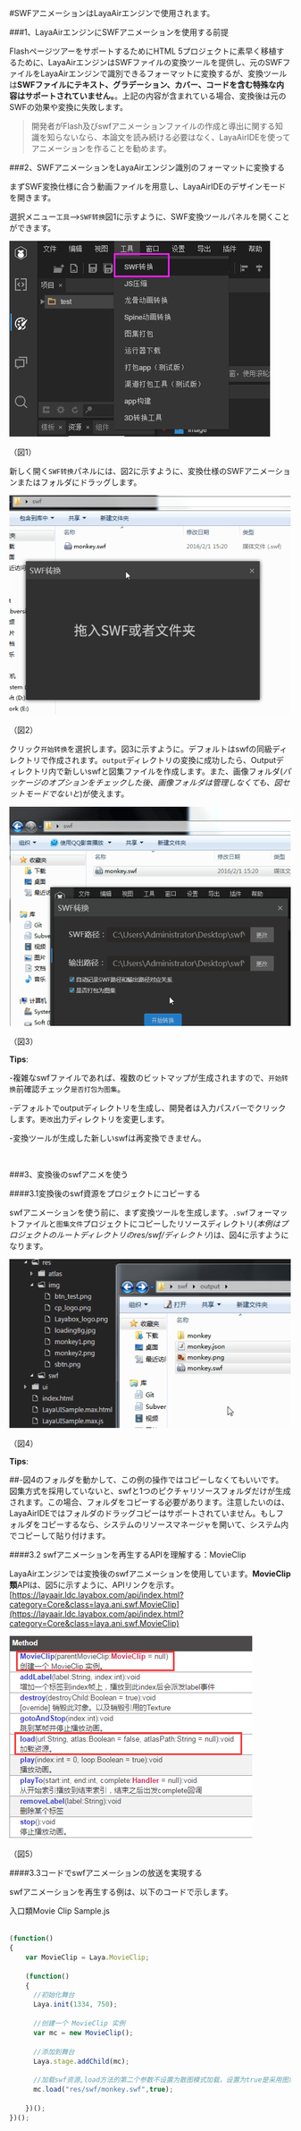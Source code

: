 #SWFアニメーションはLayaAirエンジンで使用されます。

###1、LayaAirエンジンにSWFアニメーションを使用する前提

FlashページツアーをサポートするためにHTML 5プロジェクトに素早く移植するために、LayaAirエンジンはSWFファイルの変換ツールを提供し、元のSWFファイルをLayaAirエンジンで識別できるフォーマットに変換するが、変換ツールは**SWFファイルにテキスト、グラデーション、カバー、コードを含む特殊な内容はサポートされていません。**。上記の内容が含まれている場合、変換後は元のSWFの効果や変換に失敗します。



>開発者がFlash及びswfアニメーションファイルの作成と導出に関する知識を知らないなら、本論文を読み続ける必要はなく、LayaAirIDEを使ってアニメーションを作ることを勧めます。
>



###2、SWFアニメーションをLayaAirエンジン識別のフォーマットに変換する

まずSWF変換仕様に合う動画ファイルを用意し、LayaAirIDEのデザインモードを開きます。

選択メニュー`工具`-->`SWF转换`図1に示すように、SWF変換ツールパネルを開くことができます。

![图1](img/1.png) 


（図1）

新しく開く`SWF转换`パネルには、図2に示すように、変換仕様のSWFアニメーションまたはフォルダにドラッグします。

![动图2](img/2.gif)  


（図2）

クリック`开始转换`を選択します。図3に示すように。デフォルトはswfの同級ディレクトリで作成されます。`output`ディレクトリの変換に成功したら、Outputディレクトリ内で新しいswfと図集ファイルを作成します。また、画像フォルダ(*パッケージのオプションをチェックした後、画像フォルダは管理しなくても、図セットモードでないと*)が使えます。

![动图2](img/3.gif)   




（図3）

**Tips**:

-複雑なswfファイルであれば、複数のビットマップが生成されますので、`开始转换`前確認チェック`是否打包为图集`。

-デフォルトでoutputディレクトリを生成し、開発者は入力パスバーでクリックします。`更改`出力ディレクトリを変更します。

-変換ツールが生成した新しいswfは再変換できません。

​



###3、変換後のswfアニメを使う

####3.1変換後のswf資源をプロジェクトにコピーする

swfアニメーションを使う前に、まず変換ツールを生成します。`.swf`フォーマットファイルと`图集文件`プロジェクトにコピーしたリソースディレクトリ(*本例はプロジェクトのルートディレクトリのres/swf/ディレクトリ*)は、図4に示すようになります。

![图4](img/4.gif)  


（図4）

**Tips**:

##-図4のフォルダを動かして、この例の操作ではコピーしなくてもいいです。図集方式を採用していないと、swfと1つのピクチャリソースフォルダだけが生成されます。この場合、フォルダをコピーする必要があります。注意したいのは、LayaAirIDEではフォルダのドラッグコピーはサポートされていません。もしフォルダをコピーするなら、システムのリソースマネージャを開いて、システム内でコピーして貼り付けます。



####3.2 swfアニメーションを再生するAPIを理解する：MovieClip

LayaAirエンジンでは変換後のswfアニメーションを使用しています。**MovieClip類**APIは、図5に示すように、APIリンクを示す。[https://layaair.ldc.layabox.com/api/index.html?category=Core&class=laya.ani.swf.MovieClip](https://layaair.ldc.layabox.com/api/index.html?category=Core&class=laya.ani.swf.MovieClip)

![图5](img/5.png) 


（図5）

####3.3コードでswfアニメーションの放送を実現する

swfアニメーションを再生する例は、以下のコードで示します。

入口類Movie Clip Sample.js


```javascript

(function()
{
	var MovieClip = Laya.MovieClip;

	(function()
	{
      //初始化舞台
      Laya.init(1334, 750);

      //创建一个 MovieClip 实例
      var mc = new MovieClip();

      //添加到舞台
      Laya.stage.addChild(mc);

      //加载swf资源,load方法的第二个参数不设置为散图模式加载，设置为true是采用图集方式加载。
      mc.load("res/swf/monkey.swf",true);
      
	})();
})();
```

